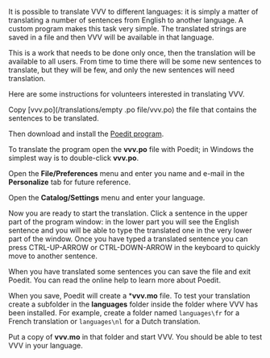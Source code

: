 It is possible to translate VVV to different languages: it is simply a matter of translating a number of sentences from English to another language. A custom program makes this task very simple. The translated strings are saved in a file and then VVV will be available in that language.

This is a work that needs to be done only once, then the translation will be available to all users. From time to time there will be some new sentences to translate, but they will be few, and only the new sentences will need translation.

Here are some instructions for volunteers interested in translating VVV.

Copy [vvv.po](/translations/empty .po file/vvv.po) the file that contains the sentences to be translated.

Then download and install the [Poedit program](http://www.poedit.net/).

To translate the program open the **vvv.po** file with Poedit; in Windows the simplest way is to double-click **vvv.po**.

Open the **File/Preferences** menu and enter you name and e-mail in the **Personalize** tab for future reference.

Open the **Catalog/Settings** menu and enter your language.

Now you are ready to start the translation. Click a sentence in the upper part of the program window: in the lower part you will see the English sentence and you will be able to type the translated one in the very lower part of the window. Once you have typed a translated sentence you can press CTRL-UP-ARROW or CTRL-DOWN-ARROW in the keyboard to quickly move to another sentence.

When you have translated some sentences you can save the file and exit Poedit. You can read the online help to learn more about Poedit.

When you save, Poedit will create a ***vvv.mo** file. To test your translation create a subfolder in the **languages** folder inside the folder where VVV has been installed. For example, create a folder named `languages\fr` for a French translation or `languages\nl` for a Dutch translation.

Put a copy of **vvv.mo** in that folder and start VVV. You should be able to test VVV in your language.
